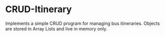 # CRUD-Itinerary
Implements a simple CRUD program for managing bus itineraries. Objects are stored in Array Lists and live in memory only.
